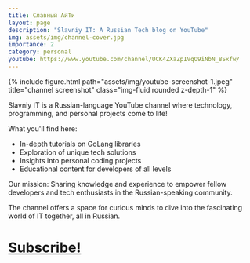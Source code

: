 ```yaml
---
title: Славный АйТи
layout: page
description: "Slavniy IT: A Russian Tech blog on YouTube"
img: assets/img/channel-cover.jpg
importance: 2
category: personal
youtube: https://www.youtube.com/channel/UCK4ZXaZpIVqO9iNbN_8Sxfw/
---
```


{% include figure.html path="assets/img/youtube-screenshot-1.jpeg" title="channel screenshot" class="img-fluid rounded z-depth-1" %}

Slavniy IT is a Russian-language YouTube channel where technology, programming, and personal projects come to life!

What you'll find here:
- In-depth tutorials on GoLang libraries
- Exploration of unique tech solutions
- Insights into personal coding projects
- Educational content for developers of all levels

Our mission: Sharing knowledge and experience to empower fellow developers and tech enthusiasts in the Russian-speaking community.

The channel offers a space for curious minds to dive into the fascinating world of IT together, all in Russian.
# <a href="https://www.youtube.com/channel/UCK4ZXaZpIVqO9iNbN_8Sxfw/">Subscribe!</a>
